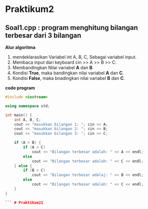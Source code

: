 # Praktikum2
## Soal1.cpp : program menghitung bilangan terbesar dari 3 bilangan

**Alur algoritma**
1. mendeklarasikan Variabel int A, B, C, Sebagai variabel input.
2. Membaca input dari keyboard cin >> A >> B >> C.
3. Membandingkan Nilai variabel **A** dan **B**.
4. Kondisi **True**, maka bandingkan nilai variabel **A** dan **C**.
5. Kondisi **False**, maka bnadingkan nilai variabel **B** dan **C**.

**code program**

```c++
#include <iostream>

using namespace std;

int main() {
    int A, B, C;
    cout << "masukkan bilangan 1: "; cin >> A;
    cout << "masukkan bilangan 2: "; cin >> B;
    cout << "masukkan bilangan 3: "; cin >> C;

    if (A > B) {
        if (A > C)
            cout << "Bilangan terbesar adalah: " << A << endl;
        else
            cout << "Bilangan terbesar adalah: " << C << endl;
    } else {
        if (B > C)
            cout << "Bilangan terbesar adalaj: " << B << endl;
        else
            cout << "Bilangan terbesar adalah: " << C << endl;
    }
}

``` # Praktikum21
